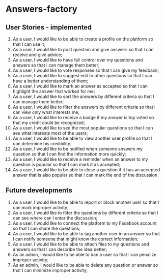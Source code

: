 # Answers-factory

## User Stories - implemented 
1. As a user, I would like to be able to create a profile on the platform so that I can use it;
2. As a user, I would like to post question and give answers so that I can receive and give advice;
3. As a user, I would like to have full control over my questions and answers so that I can manage them better;
4. As a user, I would like to vote responses so that I can give my feedback;
5. As a user, I would like to suggest edit to other questions so that I can have a better understanding of them;
6. As a user, I would like to mark an answer as accepted so that I can highlight the answer that worked for me;
7. As a user, I would like to sort the answers by different criteria so that I can manage them better;
8. As a user, I would like to filter the answers by different criteria so that I can view only what interests me;
9. As a user, I would like to receive a badge if my answer is top voted so that my credit could be recognized;
10. As a user, I would like to see the most popular questions so that I can see what interests most of the users;
11. As a user, I would like to be able to view another user profile so that I can determine his credibility;
12. As a user, I would like to be notified when someone answers my question so that I can find the information more quickly;
13. As a user, I would like to receive a reminder when an answer to my question is popular so that I can mark it as accepted;
14. As a user, I would like to be able to close a question if it has an accepted answer that is also popular so that I can mark the end of the discussion.

## Future developments 

1. As a user, I would like to be able to report or block another user so that I can mark improper activity;
2. As a user, I would like to filter the questions by different criteria so that I can see where can I enter the discussion;
3. As a user, I would like to connect the platform to my Facebook account so that I can share the questions;
4. As a user, I would like to be able to tag another user in an answer so that I can notify someone that might know the correct information;
5. As a user, I would like to be able to attach files to my questions and answers so that I can describe the idea better;
6. As an admin, I would like to be able to ban a user so that I can penalize improper activity;
7. As an admin, I would like to be able to delete any question or answer so that I can minimize improper activity;
